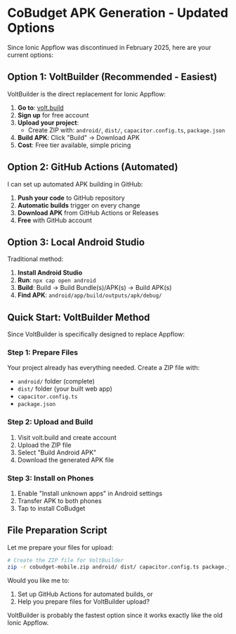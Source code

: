 # CoBudget APK Generation - Updated Options

Since Ionic Appflow was discontinued in February 2025, here are your current options:

## Option 1: VoltBuilder (Recommended - Easiest)

VoltBuilder is the direct replacement for Ionic Appflow:

1. **Go to**: [volt.build](https://volt.build)
2. **Sign up** for free account
3. **Upload your project**:
   - Create ZIP with: `android/`, `dist/`, `capacitor.config.ts`, `package.json`
4. **Build APK**: Click "Build" → Download APK
5. **Cost**: Free tier available, simple pricing

## Option 2: GitHub Actions (Automated)

I can set up automated APK building in GitHub:

1. **Push your code** to GitHub repository
2. **Automatic builds** trigger on every change
3. **Download APK** from GitHub Actions or Releases
4. **Free** with GitHub account

## Option 3: Local Android Studio

Traditional method:

1. **Install Android Studio**
2. **Run**: `npx cap open android`
3. **Build**: Build → Build Bundle(s)/APK(s) → Build APK(s)
4. **Find APK**: `android/app/build/outputs/apk/debug/`

## Quick Start: VoltBuilder Method

Since VoltBuilder is specifically designed to replace Appflow:

### Step 1: Prepare Files
Your project already has everything needed. Create a ZIP file with:
- `android/` folder (complete)
- `dist/` folder (your built web app)
- `capacitor.config.ts`
- `package.json`

### Step 2: Upload and Build
1. Visit volt.build and create account
2. Upload the ZIP file
3. Select "Build Android APK"
4. Download the generated APK file

### Step 3: Install on Phones
1. Enable "Install unknown apps" in Android settings
2. Transfer APK to both phones
3. Tap to install CoBudget

## File Preparation Script

Let me prepare your files for upload:

```bash
# Create the ZIP file for VoltBuilder
zip -r cobudget-mobile.zip android/ dist/ capacitor.config.ts package.json ionic.config.json
```

Would you like me to:
1. Set up GitHub Actions for automated builds, or
2. Help you prepare files for VoltBuilder upload?

VoltBuilder is probably the fastest option since it works exactly like the old Ionic Appflow.